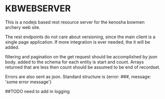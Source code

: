 # KBWEBSERVER
This is a nodejs based rest resource server for the kenosha bowmen archery web site.

The rest endpoints do not care about versioning, since the main client is a single page application.
If more integration is ever needed, the it will be added.

filtering and pagination on the get request should be accomplished by json body.
added to the schema for each entity is start and count.
Arrays returned that are less then count should be assumed to be end of recordset.

Errors are also sent as json.  Standard structure is
{error:  ###, message: 'some error message'}

##TODO
need to add in logging


